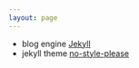 ```yaml
---
layout: page
---
```

- blog engine [Jekyll](https://jekyllrb.com/)
- jekyll theme [no-style-please](https://github.com/riggraz/no-style-please)

